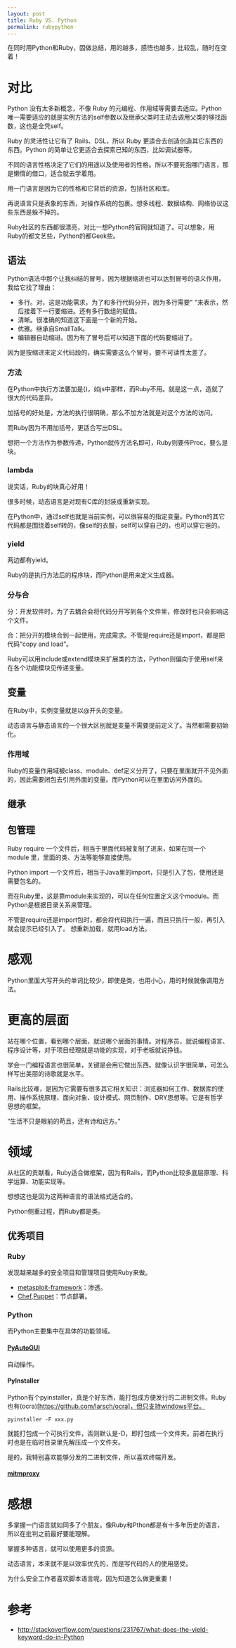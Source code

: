 ```yaml
---
layout: post
title: Ruby VS. Python
permalink: rubypython
---
```


在同时用Python和Ruby，固做总结，用的越多，感悟也越多，比较乱，随时在变着！

# 对比
Python 没有太多新概念，不像 Ruby 的元编程、作用域等需要去适应。Python 唯一需要适应的就是实例方法的self参数以及继承父类时主动去调用父类的够找函数，这也是全凭self。

Ruby 的灵活性让它有了 Rails、DSL，所以 Ruby 更适合去创造创造其它东西的东西。Python 的简单让它更适合去探索已知的东西，比如调试器等。

不同的语言性格决定了它们的用途以及使用者的性格。所以不要死抱哪门语言，那是懒惰的借口，适合就去学着用。

用一门语言是因为它的性格和它背后的资源，包括社区和库。

再说语言只是表象的东西，对操作系统的包裹。想多线程、数据结构、网络协议这些东西是躲不掉的。

Ruby社区的东西都很漂亮，对比一想Python的官网就知道了。可以想象，用Ruby的都文艺些，Python的都Geek些。

## 语法

Python语法中那个让我纠结的冒号，因为根据缩进也可以达到冒号的语义作用，我给它找了理由：

* 多行。对，这是功能需求，为了和多行代码分开，因为多行需要" \"来表示，然后接着下一行要缩进。还有多行数组的赋值。
* 清晰。很准确的知道这下面是一个新的开始。
* 优雅。继承自SmallTalk。
* 编辑器自动缩进。因为有了冒号后可以知道下面的代码要缩进了。

因为是按缩进来定义代码段的，确实需要这么个冒号，要不可读性太差了。

### 方法
在Python中执行方法要加是()，如js中那样，而Ruby不用。就是这一点，造就了很大的代码差异。

加括号的好处是，方法的执行很明确，那么不加方法就是对这个方法的访问。

而Ruby因为不用加括号，更适合写出DSL。

想把一个方法作为参数传递，Python就传方法名即可，Ruby则要传Proc，要么是块。

### lambda

说实话，Ruby的块真心好用！

很多时候，动态语言是对现有C库的封装或重新实现。

在Python中，通过self也就是当前实例，可以很容易的指定变量。Python的其它代码都是围绕着self转的，像self的衣服，self可以穿自己的，也可以穿它爸的。

### yield
两边都有yield。

Ruby的是执行方法后的程序块，而Python是用来定义生成器。

### 分与合
分：开发软件时，为了去耦合会将代码分开写到各个文件里，修改时也只会影响这个文件。

合：把分开的模块合到一起使用，完成需求。不管是require还是import，都是把代码“copy and load”。

Ruby可以用include或extend模块来扩展类的方法，Python则偏向于使用self来在各个功能模块见传递变量。

## 变量
在Ruby中，实例变量就是以@开头的变量。

动态语言与静态语言的一个很大区别就是变量不需要提前定义了。当然都需要初始化。

### 作用域

Ruby的变量作用域被class、module、def定义分开了，只要在里面就开不见外面的，因此需要闭包去引用外面的变量。而Python可以在里面访问外面的。

## 继承

## 包管理
Ruby require 一个文件后，相当于里面代码被复制了进来，如果在同一个 module 里，里面的类、方法等能够直接使用。

Python import 一个文件后，相当于Java里的import，只是引入了包，使用还是需要包名的。

而在Ruby里，这是靠module来实现的，可以在任何位置定义这个module。而Python是根据目录关系来管理。

不管是require还是import包时，都会将代码执行一遍，而且只执行一般，再引入就会提示已经引入了。
想重新加载，就用load方法。




# 感观
Python里面大写开头的单词比较少，即使是类，也用小心，用的时候就像调用方法。


# 更高的层面
站在哪个位置，看到哪个层面，就说哪个层面的事情。对程序员，就说编程语言、程序设计等，对于项目经理就是功能的实现，对于老板就说挣钱。

学会一门编程语言也很简单，关键是会用它做出东西。就像认识字很简单，可怎么样写出美丽的诗歌就是水平。

Rails比较难，是因为它需要有很多其它相关知识：浏览器如何工作、数据库的使用、操作系统原理、面向对象、设计模式、网页制作、DRY思想等。它是有哲学思想的框架。

“生活不只是眼前的苟且，还有诗和远方。”


# 领域
从社区的贡献看，Ruby适合做框架，因为有Rails，而Python比较多底层原理、科学运算、功能实现等。

想想这也是因为这两种语言的语法格式适合的。

Python侧重过程，而Ruby都是类。


## 优秀项目

### Ruby
发现越来越多的安全项目和管理项目使用Ruby来做。

* [metasploit-framework](https://github.com/rapid7/metasploit-framework)：渗透。
* [Chef](),[Puppet]()：节点部署。

### Python
而Python主要集中在具体的功能领域。

#### [PyAutoGUI]()
自动操作。

#### PyInstaller
Python有个pyinstaller，真是个好东西，能打包成方便发行的二进制文件。Ruby也有(ocra)[https://github.com/larsch/ocra]，但只支持windows平台。

```
pyinstaller -F xxx.py
```

就能打包成一个可执行文件，否则默认是-D，即打包成一个文件夹。前者在执行时也是在临时目录里先解压成一个文件夹。

是的，我特别喜欢能够分发的二进制文件，所以喜欢终端开发。

#### [mitmproxy](http://docs.mitmproxy.org/en/latest/mitmproxy.html)


# 感想
多掌握一门语言就如同多了个朋友。像Ruby和Pthon都是有十多年历史的语言，所以在批判之前最好要能理解。

掌握多种语言，就可以使用更多的资源。

动态语言，本来就不是以效率优先的，而是写代码的人的使用感受。

为什么安全工作者喜欢脚本语言呢，因为知道怎么做更重要！


# 参考
* http://stackoverflow.com/questions/231767/what-does-the-yield-keyword-do-in-Python
